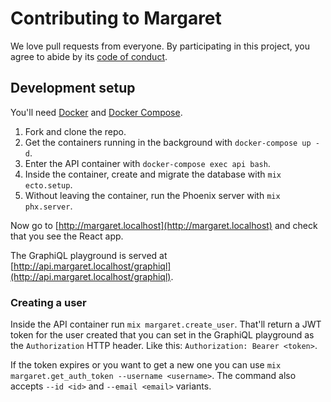 # Contributing to Margaret

We love pull requests from everyone. By participating in this project, you agree
to abide by its [code of conduct].

[code of conduct]: ./CODE_OF_CONDUCT.md

## Development setup

You'll need [Docker](https://docs.docker.com/engine/installation/) and
[Docker Compose](https://docs.docker.com/compose/install/).

1. Fork and clone the repo.
1. Get the containers running in the background with `docker-compose up -d`.
1. Enter the API container with `docker-compose exec api bash`.
1. Inside the container, create and migrate the database with `mix ecto.setup`.
1. Without leaving the container, run the Phoenix server with `mix phx.server`.

Now go to [http://margaret.localhost](http://margaret.localhost)
and check that you see the React app.

The GraphiQL playground is served at
[http://api.margaret.localhost/graphiql](http://api.margaret.localhost/graphiql).

### Creating a user

Inside the API container run `mix margaret.create_user`.
That'll return a JWT token for the user created that you can set in the GraphiQL playground
as the `Authorization` HTTP header. Like this: `Authorization: Bearer <token>`.

If the token expires or you want to get a new one you can use
`mix margaret.get_auth_token --username <username>`.
The command also accepts `--id <id>` and `--email <email>` variants.
